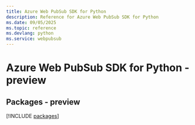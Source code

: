 ```yaml
---
title: Azure Web PubSub SDK for Python
description: Reference for Azure Web PubSub SDK for Python
ms.date: 09/05/2025
ms.topic: reference
ms.devlang: python
ms.service: webpubsub
---
```

# Azure Web PubSub SDK for Python - preview
## Packages - preview
[!INCLUDE [packages](web-pubsub-index.md)]